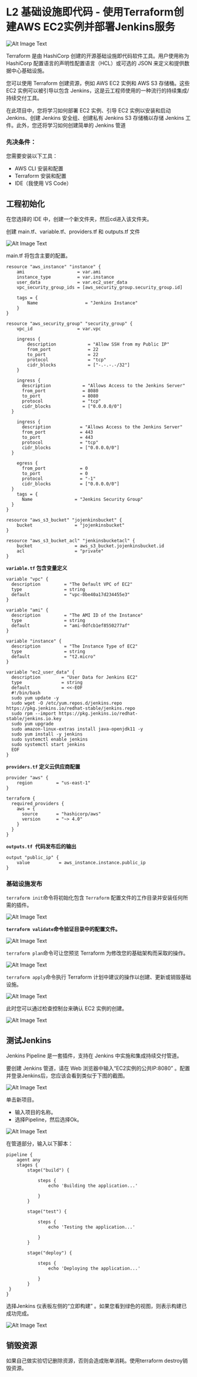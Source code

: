 # **L2 基础设施即代码 - 使用Terraform创建AWS EC2实例并部署Jenkins服务**

![Alt Image Text](../images/tf1_2_1.png "Body image")

Terraform 是由 HashiCorp 创建的开源基础设施即代码软件工具。用户使用称为 HashiCorp 配置语言的声明性配置语言（HCL）或可选的 JSON 来定义和提供数据中心基础设施。

您可以使用 Terraform 创建资源，例如 AWS EC2 实例和 AWS S3 存储桶。这些 EC2 实例可以被引导以包含 Jenkins，这是云工程师使用的一种流行的持续集成/持续交付工具。

在此项目中，您将学习如何部署 EC2 实例、引导 EC2 实例以安装和启动 Jenkins、创建 Jenkins 安全组、创建私有 Jenkins S3 存储桶以存储 Jenkins 工件。此外，您还将学习如何创建简单的 Jenkins 管道

### 先决条件：

您需要安装以下工具：

* AWS CLI 安装和配置
* Terraform 安装和配置
* IDE（我使用 VS Code）

## 工程初始化

在您选择的 IDE 中，创建一个新文件夹，然后cd进入该文件夹。

创建 main.tf、variable.tf、providers.tf 和 outputs.tf 文件

![Alt Image Text](../images/tf1_2_2.png "Body image")

main.tf 将包含主要的配置。

```
resource "aws_instance" "instance" {
    ami                    = var.ami
    instance_type          = var.instance
    user_data              = var.ec2_user_data
    vpc_security_group_ids = [aws_security_group.security_group.id]

    tags = {
        Name                  = "Jenkins Instance"
    }
}

resource "aws_security_group" "security_group" { 
    vpc_id                 = var.vpc

    ingress {
        description            = "Allow SSH from my Public IP"
        from_port              = 22
        to_port                = 22
        protocol               = "tcp"
        cidr_blocks            = ["-.-.-.-/32"]  
    }

    ingress {
      description            = "Allows Access to the Jenkins Server"
      from_port              = 8080
      to_port                = 8080
      protocol               = "tcp"
      cidr_blocks            = ["0.0.0.0/0"]
  }

    ingress {
      description           = "Allows Access to the Jenkins Server"
      from_port             = 443
      to_port               = 443
      protocol              = "tcp"
      cidr_blocks           = ["0.0.0.0/0"]
  }

    egress {
      from_port             = 0
      to_port               = 0
      protocol              = "-1"
      cidr_blocks           = ["0.0.0.0/0"]
  }
    tags = {
      Name                = "Jenkins Security Group"
  }
}

resource "aws_s3_bucket" "jojenkinsbucket" {
    bucket                = "jojenkinsbucket"
}

resource "aws_s3_bucket_acl" "jenkinsbucketacl" {
    bucket                = aws_s3_bucket.jojenkinsbucket.id
    acl                   = "private"
}
```

**`variable.tf` 包含变量定义**

```
variable "vpc" {
  description         = "The Default VPC of EC2"
  type                = string
  default             = "vpc-0be40a17d234455e3"
}

variable "ami" {
  description         = "The AMI ID of the Instance"
  type                = string
  default             = "ami-0dfcb1ef8550277af"
}

variable "instance" {
  description         = "The Instance Type of EC2"
  type                = string
  default             = "t2.micro"
}

variable "ec2_user_data" {
  description        = "User Data for Jenkins EC2"
  type               = string
  default            = <<-EOF
  #!/bin/bash
  sudo yum update -y
  sudo wget -O /etc/yum.repos.d/jenkins.repo https://pkg.jenkins.io/redhat-stable/jenkins.repo
  sudo rpm --import https://pkg.jenkins.io/redhat-stable/jenkins.io.key
  sudo yum upgrade
  sudo amazon-linux-extras install java-openjdk11 -y
  sudo yum install -y jenkins
  sudo systemctl enable jenkins
  sudo systemctl start jenkins
  EOF
}
```

**`providers.tf` 定义云供应商配置**

```
provider "aws" {
    region         = "us-east-1"
}

terraform {
  required_providers {
    aws = {
      source       = "hashicorp/aws"
      version      = "~> 4.0"
    }
  }
}
```

**`outputs.tf `代码发布后的输出**

```
output "public_ip" {
    value           = aws_instance.instance.public_ip
}
```

### 基础设施发布

`terraform init`命令将初始化包含 `Terraform` 配置文件的工作目录并安装任何所需的插件。

![Alt Image Text](../images/tf1_2_3.png "Body image")

**`terraform validate`命令验证目录中的配置文件。**

![Alt Image Text](../images/tf1_2_4.png "Body image")

`terraform plan`命令可让您预览 Terraform 为修改您的基础架构而采取的操作。

![Alt Image Text](../images/tf1_2_5.png "Body image")

`terraform apply`命令执行 Terraform 计划中建议的操作以创建、更新或销毁基础设施。

![Alt Image Text](../images/tf1_2_6.png "Body image")

此时您可以通过检查控制台来确认 EC2 实例的创建。

![Alt Image Text](../images/tf1_2_7.png "Body image")

## 测试Jenkins

Jenkins Pipeline 是一套插件，支持在 Jenkins 中实施和集成持续交付管道。

要创建 Jenkins 管道，请在 Web 浏览器中输入“EC2实例的公共IP:8080” 。配置并登录Jenkins后，您应该会看到类似于下图的截图。

![Alt Image Text](../images/tf1_2_8.png "Body image")

单击新项目。

* 输入项目的名称。
* 选择Pipeline，然后选择Ok。

![Alt Image Text](../images/tf1_2_9.png "Body image")

在管道部分，输入以下脚本：

```
pipeline {
    agent any
    stages {
        stage("build") {
    
            steps {
                echo 'Building the application...'
    
            }
        }

        stage("test") {
    
            steps {
                echo 'Testing the application...'
    
            }
        }

        stage("deploy") {
    
            steps {
                echo 'Deploying the application...'
    
            }
        }
 }
}
```

选择Jenkins 仪表板左侧的“立即构建” 。如果您看到绿色的视图，则表示构建已成功完成。

![Alt Image Text](../images/tf1_2_10.png "Body image")

## 销毁资源

如果自己做实验切记删除资源，否则会造成账单消耗。使用terraform destroy销毁资源。